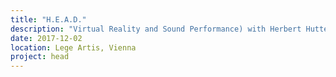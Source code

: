 ```yaml
---
title: "H.E.A.D."
description: "Virtual Reality and Sound Performance) with Herbert Hutter and Linus Barta"
date: 2017-12-02
location: Lege Artis, Vienna
project: head
---
```



